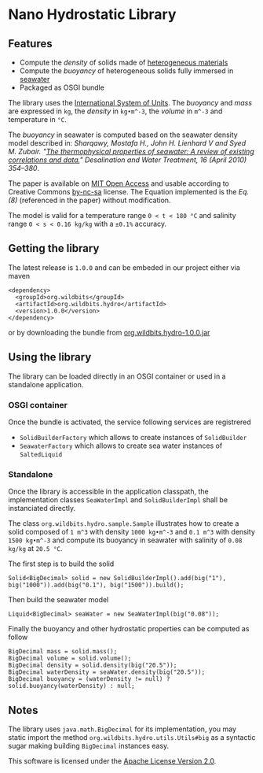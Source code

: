 # Nano Hydrostatic Library

## Features

* Compute the *density* of solids made of [heterogeneous materials](https://en.wikipedia.org/wiki/Density)
* Compute the *buoyancy* of heterogeneous solids fully immersed in [seawater](https://en.wikipedia.org/wiki/Seawater)
* Packaged as OSGI bundle

The library uses the [International System of Units](https://en.wikipedia.org/wiki/International_System_of_Units).
The *buoyancy* and *mass* are expressed in `kg`, the *density* in `kg•m^-3`, the *volume* in `m^-3` and temperature in `°C`.

The *buoyancy* in seawater is computed based on the seawater density model described in:
*Sharqawy, Mostafa H., John H. Lienhard V and Syed M. Zubair. "[The thermophysical properties of seawater: A review of existing correlations and data.](http://hdl.handle.net/1721.1/69157)" Desalination and Water Treatment, 16 (April 2010) 354–380*.

The paper is available on [MIT Open Access](http://hdl.handle.net/1721.1/69157) and usable according to Creative Commons [by-nc-sa](https://creativecommons.org/licenses/by-nc-sa/3.0/) license. The Equation implemented is the *Eq. (8)* (referenced in the paper) without modification.

The model is valid for a temperature range `0 < t < 180 °C` and salinity range `0 < s < 0.16 kg/kg` with a `±0.1%` accuracy.

## Getting the library

The latest release is `1.0.0` and can be embeded in our project either via maven

```
<dependency>
  <groupId>org.wildbits</groupId>
  <artifactId>org.wildbits.hydro</artifactId>
  <version>1.0.0</version>
</dependency>
```

or by downloading the bundle from [org.wildbits.hydro-1.0.0.jar](https://oss.sonatype.org/service/local/repositories/releases/content/org/wildbits/org.wildbits.hydro/1.0.0/org.wildbits.hydro-1.0.0.jar)

## Using the library

The library can be loaded directly in an OSGI container or used in a standalone application.

### OSGI container

Once the bundle is activated, the service following services are registrered

* `SolidBuilderFactory` which allows to create instances of `SolidBuilder`
* `SeawaterFactory` which allows to create sea water instances of `SaltedLiquid` 

### Standalone

Once the library is accessible in the application classpath, the implementation classes `SeaWaterImpl` and `SolidBuilderImpl` shall be instanciated directly.

The class `org.wildbits.hydro.sample.Sample` illustrates how to create a solid composed of `1 m^3` with density `1000 kg•m^-3` and `0.1 m^3` with density `1500 kg•m^-3` and compute its buoyancy in seawater with salinity of `0.08 kg/kg` at `20.5 °C`.

The first step is to build the solid

```
Solid<BigDecimal> solid = new SolidBuilderImpl().add(big("1"), big("1000")).add(big("0.1"), big("1500")).build();
```

Then build the seawater model

```
Liquid<BigDecimal> seaWater = new SeaWaterImpl(big("0.08"));
```

Finally the buoyancy and other hydrostatic properties can be computed as follow

```
BigDecimal mass = solid.mass();
BigDecimal volume = solid.volume();
BigDecimal density = solid.density(big("20.5"));
BigDecimal waterDensity = seaWater.density(big("20.5"));
BigDecimal buoyancy = (waterDensity != null) ? solid.buoyancy(waterDensity) : null;
```

## Notes

The library uses `java.math.BigDecimal` for its implementation, you may static import the method `org.wildbits.hydro.utils.Utils#big` as a syntactic sugar making building `BigDecimal` instances easy.

This software is licensed under the [Apache License Version 2.0](https://github.com/wildbits/hydro/blob/master/LICENSE).